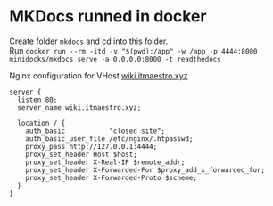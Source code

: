 # MKDocs runned in docker

Create folder `mkdocs` and cd into this folder.  
Run `docker run --rm -itd -v "$(pwd):/app" -w /app -p 4444:8000 minidocks/mkdocs serve -a 0.0.0.0:8000 -t readthedocs`  

Nginx configuration for VHost [wiki.itmaestro.xyz](https://wiki.itmaestro.xyz)
```
server {
  listen 80;
  server_name wiki.itmaestro.xyz;

  location / {
    auth_basic           "closed site";
    auth_basic_user_file /etc/nginx/.htpasswd;
    proxy_pass http://127.0.0.1:4444;
    proxy_set_header Host $host;
    proxy_set_header X-Real-IP $remote_addr;
    proxy_set_header X-Forwarded-For $proxy_add_x_forwarded_for;
    proxy_set_header X-Forwarded-Proto $scheme;
  }
}
```
